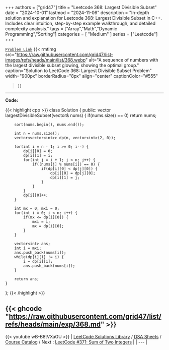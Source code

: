 
+++
authors = ["grid47"]
title = "Leetcode 368: Largest Divisible Subset"
date = "2024-10-01"
lastmod = "2024-11-06"
description = "In-depth solution and explanation for Leetcode 368: Largest Divisible Subset in C++. Includes clear intuition, step-by-step example walkthrough, and detailed complexity analysis."
tags = ["Array","Math","Dynamic Programming","Sorting"]
categories = [
    "Medium"
]
series = ["Leetcode"]
+++



[`Problem Link`](https://leetcode.com/problems/largest-divisible-subset/description/)
{{< rmtimg 
    src="https://raw.githubusercontent.com/grid47/list-images/refs/heads/main/list/368.webp" 
    alt="A sequence of numbers with the largest divisible subset glowing, showing the optimal group."
    caption="Solution to LeetCode 368: Largest Divisible Subset Problem"
    width="900px"
    borderRadius="8px"
    align="center" 
    captionColor="#555"
>}}
---
**Code:**

{{< highlight cpp >}}
class Solution {
public:
    vector<int> largestDivisibleSubset(vector<int>& nums) {
        if(nums.size() == 0) return nums;

        sort(nums.begin(), nums.end()); 

        int n = nums.size();       
        vector<vector<int>> dp(n, vector<int>(2, 0));
        
        for(int i = n - 1; i >= 0; i--) {
            dp[i][0] = 0;
            dp[i][1] = i;
            for(int j = i + 1; j < n; j++) {
                if((nums[j] % nums[i]) == 0) {
                    if(dp[i][0] < dp[j][0]) {
                        dp[i][0] = dp[j][0];
                        dp[i][1] = j;
                    }
                }
            }
            dp[i][0]++;
        }

        int mx = 0, mxi = 0;
        for(int i = 0; i < n; i++) {
            if(mx <= dp[i][0]) {
                mxi = i;
                mx = dp[i][0];
            }
        }

        vector<int> ans;
        int i = mxi;
        ans.push_back(nums[i]);
        while(dp[i][1] != i) {
            i = dp[i][1];
            ans.push_back(nums[i]);
        }
        
        return ans;
    }
};
{{< /highlight >}}

{{< ghcode "https://raw.githubusercontent.com/grid47/list/refs/heads/main/exp/368.md" >}}
---
{{< youtube wB-B8tVXaGU >}}
| [LeetCode Solutions Library](https://grid47.xyz/leetcode/) / [DSA Sheets](https://grid47.xyz/sheets/) / [Course Catalog](https://grid47.xyz/courses/) / Next : [LeetCode #371: Sum of Two Integers](https://grid47.xyz/posts/leetcode-371-sum-of-two-integers-solution/) |
| --- |
